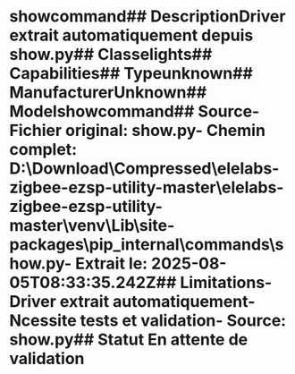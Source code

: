 # showcommand##  DescriptionDriver extrait automatiquement depuis show.py##  Classelights##  Capabilities##  Typeunknown##  ManufacturerUnknown##  Modelshowcommand##  Source- **Fichier original**: show.py- **Chemin complet**: D:\Download\Compressed\elelabs-zigbee-ezsp-utility-master\elelabs-zigbee-ezsp-utility-master\venv\Lib\site-packages\pip\_internal\commands\show.py- **Extrait le**: 2025-08-05T08:33:35.242Z##  Limitations- Driver extrait automatiquement- Ncessite tests et validation- Source: show.py##  Statut En attente de validation